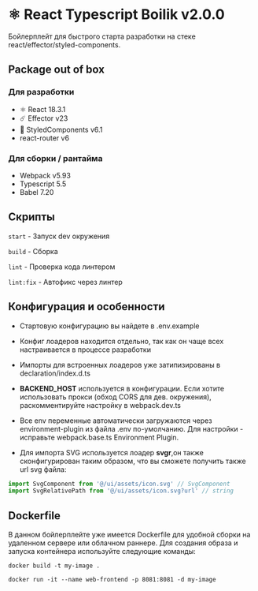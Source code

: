 # ⚛ React Typescript Boilik v2.0.0

Бойлерплейт для быстрого старта разработки на стеке react/effector/styled-components.

## Package out of box

### Для разработки
- ⚛ React 18.3.1
- ☄️ Effector v23
- 💅 StyledComponents v6.1
- react-router v6

### Для сборки / рантайма
- Webpack v5.93
- Typescript 5.5
- Babel 7.20

## Скрипты

`start` - Запуск dev окружения

`build` - Сборка

`lint` - Проверка кода линтером

`lint:fix` - Автофикс через линтер

## Конфигурация и особенности

- Стартовую конфигурацию вы найдете в .env.example

- Конфиг лоадеров находится отдельно, так как он чаще всех настраивается в процессе разработки

- Импорты для встроенных лоадеров уже затипизированы в declaration/index.d.ts

- **BACKEND_HOST** используется в конфигурации. Если хотите использовать прокси (обход CORS для дев. окружения), раскомментируйте настройку в webpack.dev.ts

- Все env переменные автоматически загружаются через environment-plugin из файла .env по-умолчанию. Для настройки - исправьте webpack.base.ts Environment Plugin.

- Для импорта SVG используется лоадер **svgr**,он также сконфигурирован таким образом, что вы сможете получить также url svg файла:

```ts
import SvgComponent from '@/ui/assets/icon.svg' // SvgComponent
import SvgRelativePath from '@/ui/assets/icon.svg?url' // string
```


## Dockerfile

В данном бойлерплейте уже имеется Dockerfile для удобной сборки на удаленном сервере или облачном раннере. Для создания образа и запуска контейнера используйте следующие команды:

`docker build -t my-image .`

`docker run -it --name web-frontend -p 8081:8081 -d my-image`
